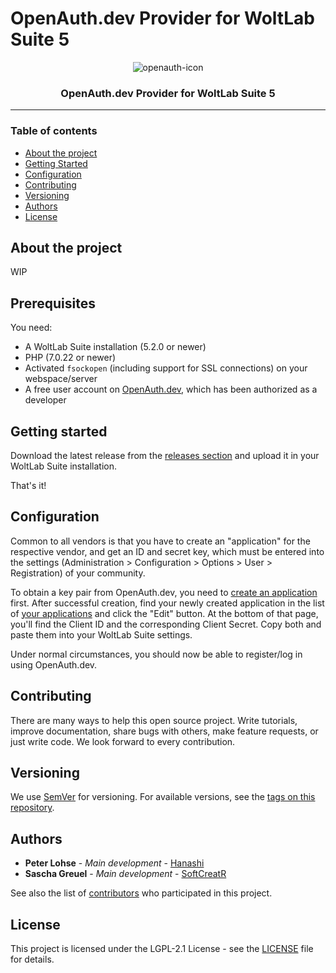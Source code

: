 # OpenAuth.dev Provider for WoltLab Suite 5

<div align=center>

![openauth-icon](https://user-images.githubusercontent.com/81188/87538212-25d2ef00-c69c-11ea-87a7-b967826cb669.png)


### OpenAuth.dev Provider for WoltLab Suite 5

</div>

---

### Table of contents

* [About the project](#about-the-project)
* [Getting Started](#getting-started)
* [Configuration](#configuration)
* [Contributing](#contributing)
* [Versioning](#versioning)
* [Authors](#authors)
* [License](#license)

## About the project

WIP

## Prerequisites

You need:

- A WoltLab Suite installation (5.2.0 or newer)
- PHP (7.0.22 or newer)
- Activated `fsockopen` (including support for SSL connections) on your webspace/server
- A free user account on [OpenAuth.dev](https://www.openauth.dev), which has been authorized as a developer

## Getting started

Download the latest release from the [releases section](https://github.com/openauth-dev/dev.openauth.wsc.login/releases) and upload it in your WoltLab Suite installation.

That's it!

## Configuration

Common to all vendors is that you have to create an "application" for the respective vendor, and get an ID and secret key, which must be entered into the settings (Administration > Configuration > Options > User > Registration) of your community.

To obtain a key pair from OpenAuth.dev, you need to [create an application](https://www.openauth.dev/developer/app-create/) first. After successful creation, find your newly created application in the list of [your applications](https://www.openauth.dev/developer/my-apps/) and click the "Edit" button. At the bottom of that page, you'll find the Client ID and the corresponding Client Secret. Copy both and paste them into your WoltLab Suite settings.

Under normal circumstances, you should now be able to register/log in using OpenAuth.dev.

## Contributing

There are many ways to help this open source project. Write tutorials, improve documentation, share bugs with others, make feature requests, or just write code. We look forward to every contribution.

## Versioning

We use [SemVer](http://semver.org/) for versioning. For available versions, see the [tags on this repository](https://github.com/openauth-dev/dev.openauth.wsc.login/tags).

## Authors

* **Peter Lohse** - *Main development* - [Hanashi](https://github.com/Hanashi)
* **Sascha Greuel** - *Main development* - [SoftCreatR](https://github.com/SoftCreatR)

See also the list of [contributors](https://github.com/openauth-dev/dev.openauth.wsc.login/graphs/contributors) who participated in this project.

## License

This project is licensed under the LGPL-2.1 License - see the [LICENSE](LICENSE) file for details.
